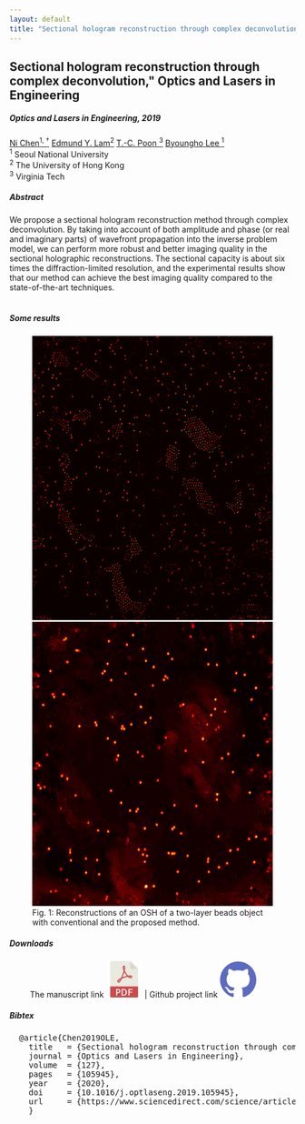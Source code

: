 ```yaml
---
layout: default
title: "Sectional hologram reconstruction through complex deconvolution"
---
```



<h2 class="section-title"> Sectional hologram reconstruction through complex deconvolution," Optics and Lasers in Engineering </h2>
<h5 class="pubname"> Optics and Lasers in Engineering, 2019 </h5>
<nav class="text-center" style="width: 100%">
  <a href="https://ni-chen.github.io/" class="author">Ni Chen<sup>1, &dagger;</sup></a>
  <a href="https://www.eee.hku.hk/~elam/" class="author">Edmund Y. Lam<sup>2</sup></a>
  <a href="https://www.ece.vt.edu/people/profile/poon" class="author"> T.-C. Poon <sup>3</sup></a>
  <a href="http://oeqelab.snu.ac.kr/PROF" class="author"> Byoungho Lee <sup>1</sup></a>
</nav>
<nav>
<sup>1</sup> Seoul National University
<br> <sup>2</sup> The University of Hong Kong
<br> <sup>3</sup> Virginia Tech
</nav>


<section class="container">
<abstract>
<h5 class="section-title">  Abstract  </h5>
We propose a sectional hologram reconstruction method through complex deconvolution. By taking into account of both amplitude and phase (or real and imaginary parts) of wavefront propagation into the inverse problem model, we can perform more robust and better imaging quality in the sectional holographic reconstructions. The sectional capacity is about six times the diffraction-limited resolution, and the experimental results show that our method can achieve the best imaging quality compared to the state-of-the-art techniques.
<br><br>
</abstract>
</section>




<!-- Results -->
<section class="container">
<h5 class="section-title"> Some results  </h5>
<figure>
  <img src="img/result_conventional.png" alt="framework" style="height: 500px">
  <img src="img/result_proposed.png" alt="framework" style="height: 500px">
  <figcaption>
  Fig. 1: Reconstructions of an OSH of a two-layer beads object with conventional and  the proposed method. 
  </figcaption>
</figure>
</section>


<!-- Data -->

<!-- Downloads -->
<section class="container">
<h5 class="section-title">  Downloads </h5>
<div class="row" style="padding-left: 36px">
The manuscript link <a href="https://doi.org/10.1016/j.optlaseng.2019.105945"> <img src="img/pdf_64x64.png" alt="pdf manuscript" class="smallimg"></a> | Github project link <a href="https://github.com/Ni-Chen/Sectional-Holographic-Imaging"><img src="img/github_64x64.png" alt="dataset" class="smallimg">
</a>
</div>
</section> 



<section class="container">
<h5 class="section-title"> Bibtex </h5>
<pre>
  @article{Chen2019OLE,
    title   = {Sectional hologram reconstruction through complex deconvolution},
    journal = {Optics and Lasers in Engineering},
    volume  = {127},
    pages   = {105945},
    year    = {2020},
    doi     = {10.1016/j.optlaseng.2019.105945},
    url     = {https://www.sciencedirect.com/science/article/pii/S014381661931084X?via%3Dihub},
    }
</pre>
</section>




